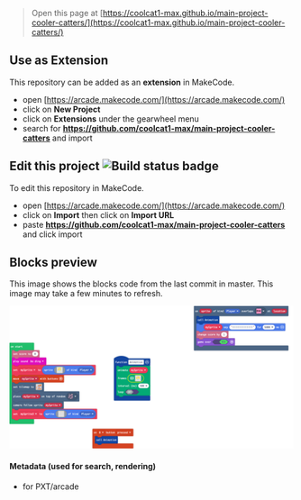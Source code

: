  


> Open this page at [https://coolcat1-max.github.io/main-project-cooler-catters/](https://coolcat1-max.github.io/main-project-cooler-catters/)

## Use as Extension

This repository can be added as an **extension** in MakeCode.

* open [https://arcade.makecode.com/](https://arcade.makecode.com/)
* click on **New Project**
* click on **Extensions** under the gearwheel menu
* search for **https://github.com/coolcat1-max/main-project-cooler-catters** and import

## Edit this project ![Build status badge](https://github.com/coolcat1-max/main-project-cooler-catters/workflows/MakeCode/badge.svg)

To edit this repository in MakeCode.

* open [https://arcade.makecode.com/](https://arcade.makecode.com/)
* click on **Import** then click on **Import URL**
* paste **https://github.com/coolcat1-max/main-project-cooler-catters** and click import

## Blocks preview

This image shows the blocks code from the last commit in master.
This image may take a few minutes to refresh.

![A rendered view of the blocks](https://github.com/coolcat1-max/main-project-cooler-catters/raw/master/.github/makecode/blocks.png)

#### Metadata (used for search, rendering)

* for PXT/arcade
<script src="https://makecode.com/gh-pages-embed.js"></script><script>makeCodeRender("{{ site.makecode.home_url }}", "{{ site.github.owner_name }}/{{ site.github.repository_name }}");</script>
